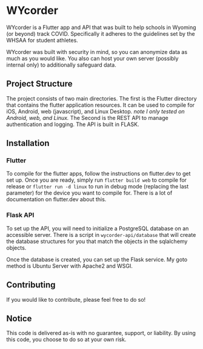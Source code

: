 # WYcorder
WYcorder is a Flutter app and API that was built to help schools in Wyoming (or beyond) track COVID. Specifically it adheres to the guidelines set by the WHSAA for student athletes. 

WYcorder was built with security in mind, so you can anonymize data as much as you would like. You also can host your own server (possibly internal only) to additionally safeguard data.

## Project Structure
The project consists of two main directories. The first is the Flutter directory that contains the flutter application resources. It can be used to compile for iOS, Android, web (javascript), and Linux Desktop. *note I only tested on Android, web, and Linux.* The Second is the REST API to manage authentication and logging. The API is built in FLASK.

## Installation

### Flutter
To compile for the flutter apps, follow the instructions on flutter.dev to get set up. Once you are ready, simply run `flutter build web` to compile for release or `flutter run -d linux` to run in debug mode (replacing the last parameter) for the device you want to compile for. There is a lot of documentation on flutter.dev about this.

### Flask API
To set up the API, you will need to initialize a PostgreSQL database on an accessible server. There is a script in `wycorder-api/database` that will create the database structures for you that match the objects in the sqlalchemy objects.

Once the database is created, you can set up the Flask service. My goto method is Ubuntu Server with Apache2 and WSGI. 

## Contributing
If you would like to contribute, please feel free to do so! 

## Notice
This code is delivered as-is with no guarantee, support, or liability. By using this code, you choose to do so at your own risk.
